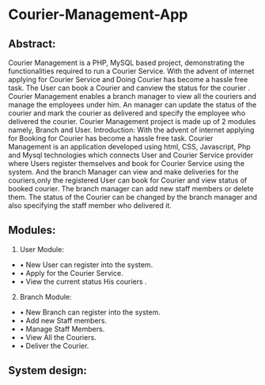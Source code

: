 # Courier-Management-App


## Abstract:

Courier Management is a PHP, MySQL based project, demonstrating the functionalities required to run a Courier Service. With the advent of internet applying for Courier Service and Doing Courier has become a hassle free task. The User can book a Courier and canview the status for the courier . Courier Management enables a branch manager to view all the couriers  and manage the employees under him. An manager can update the status of the courier and mark the courier as delivered and specify the employee who delivered the courier. Courier Management project is made up of 2 modules namely, Branch and User. 
Introduction:
With the advent of internet applying for Booking for Courier has become a hassle free task. Courier Management is an application developed using html, CSS, Javascript, Php and Mysql technologies which connects User and Courier Service provider where Users register themselves and book for Courier Service using the system. And the branch Manager can view and make deliveries for the couriers,only the registered User can book for Courier and view status of booked courier. The branch manager can add new staff members or delete them. The status of the Courier can be changed by the branch manager and also specifying the staff member who delivered it.

 
## Modules:

1)	User Module:

- •	New User can register into the system.
- •	Apply for the Courier Service.
- •	View the current status His couriers .

2)	Branch Module:

- •	New Branch can register into the system.
- •	Add new Staff members.
- •	Manage Staff Members.
- •	View All the Couriers.
- •	Deliver the Courier.


## System design: 
	
 	








